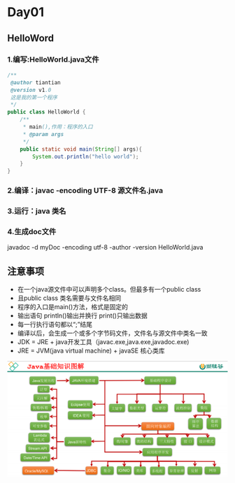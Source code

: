 # Day01

## HelloWord

### 1.编写:HelloWorld.java文件

```java
/**
 @author tiantian
 @version v1.0
 这是我的第一个程序
 */
public class HelloWorld {
    /**
     * main(),作用：程序的入口
     * @param args
     */
    public static void main(String[] args){
        System.out.println("hello world");
    }
}
```

### 2.编译：javac -encoding UTF-8 源文件名.java

### 3.运行：java 类名

### 4.生成doc文件

javadoc -d myDoc -encoding utf-8 -author -version HelloWorld.java

## 注意事项

* 在一个java源文件中可以声明多个class。但最多有一个public class
* 且public class 类名需要与文件名相同
* 程序的入口是main()方法，格式是固定的
* 输出语句 println()输出并换行   print()只输出数据
* 每一行执行语句都以“;”结尾
* 编译以后，会生成一个或多个字节码文件，文件名与源文件中类名一致
* JDK = JRE + java开发工具（javac.exe,java.exe,javadoc.exe)
* JRE = JVM(java virtual machine) + javaSE 核心类库

![图 1](../../images/5438dc7011225807b2f0a4cd115fa920f2df448286783a2374d3e0f4dc89bcfd.png)  
